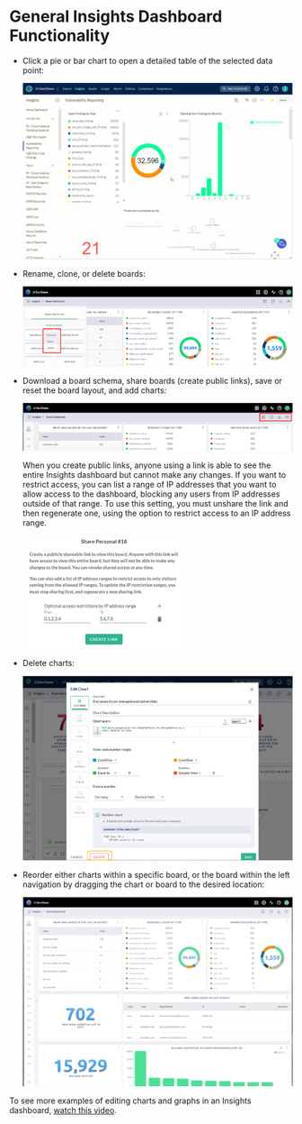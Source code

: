 # General Insights Dashboard Functionality 

- Click a pie or bar chart to open a detailed table of the selected data point:
  
  ![](../assets/drilldown-insights.gif)
  
   
  
- Rename, clone, or delete boards:
  ​

  ![clone-delete-rename](../assets/clone-delete-rename.png)

  

- Download a board schema, share boards (create public links), save or reset the board layout, and add charts:
  ​

  ![share-download-add-layout](../assets/share-download-add-layout.png) 
  
  

  When you create public links, anyone using a link is able to see the entire Insights dashboard but cannot make any changes. If you want to restrict access, you can list a range of IP addresses that you want to allow access to the dashboard, blocking any users from IP addresses outside of that range. To use this setting, you must unshare the link and then regenerate one, using the option to restrict access to an IP address range.
  

  ![](../assets/insights-ip-address.png)  

  

- Delete charts:
  ​

  ![delete-widget](../assets/insights-delete-widget.png) 

  

- Reorder either charts within a specific board, or the board within the left navigation by dragging the chart or board to the desired location:
  ​

  ![reorder](../assets/reorder.gif) 



To see more examples of editing charts and graphs in an Insights dashboard, [watch this video](https://try.jupiterone.com/blog/how-to-use-charts-and-graphs-widgets).